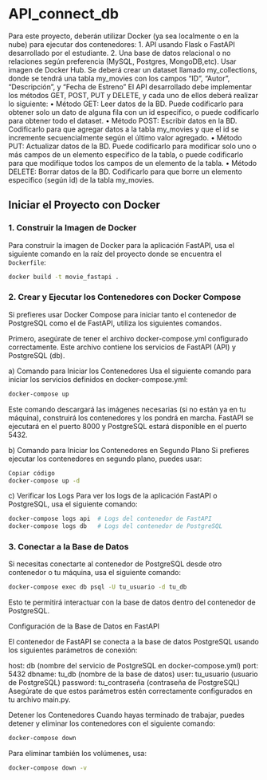 # API_connect_db

Para este proyecto, deberán utilizar Docker (ya sea localmente o en la nube) para ejecutar dos contenedores:
1.
API usando Flask o FastAPI desarrollado por el estudiante.
2.
Una base de datos relacional o no relaciones según preferencia (MySQL, Postgres, MongoDB,etc). Usar imagen de Docker Hub. Se deberá crear un dataset llamado my_collections, donde se tendrá una tabla my_movies con los campos “ID”, “Autor”, “Descripción”, y “Fecha de Estreno”
El API desarrollado debe implementar los métodos GET, POST, PUT y DELETE, y cada uno de ellos deberá realizar lo siguiente:
•
Método GET: Leer datos de la BD. Puede codificarlo para obtener solo un dato de alguna fila con un id especifico, o puede codificarlo para obtener todo el dataset.
•
Método POST: Escribir datos en la BD. Codificarlo para que agregar datos a la tabla my_movies y que el id se incremente secuencialmente según el último valor agregado.
•
Método PUT: Actualizar datos de la BD. Puede codificarlo para modificar solo uno o más campos de un elemento especifico de la tabla, o puede codificarlo para que modifique todos los campos de un elemento de la tabla.
•
Método DELETE: Borrar datos de la BD. Codificarlo para que borre un elemento especifico (según id) de la tabla my_movies.




## Iniciar el Proyecto con Docker

### 1. Construir la Imagen de Docker

Para construir la imagen de Docker para la aplicación FastAPI, usa el siguiente comando en la raíz del proyecto donde se encuentra el `Dockerfile`:

```bash
docker build -t movie_fastapi . 
```

### 2. Crear y Ejecutar los Contenedores con Docker Compose

Si prefieres usar Docker Compose para iniciar tanto el contenedor de PostgreSQL como el de FastAPI, utiliza los siguientes comandos.

Primero, asegúrate de tener el archivo docker-compose.yml configurado correctamente. Este archivo contiene los servicios de FastAPI (API) y PostgreSQL (db).

a) Comando para Iniciar los Contenedores
Usa el siguiente comando para iniciar los servicios definidos en docker-compose.yml:

```bash
docker-compose up
```

Este comando descargará las imágenes necesarias (si no están ya en tu máquina), construirá los contenedores y los pondrá en marcha. FastAPI se ejecutará en el puerto 8000 y PostgreSQL estará disponible en el puerto 5432.

b) Comando para Iniciar los Contenedores en Segundo Plano
Si prefieres ejecutar los contenedores en segundo plano, puedes usar:

```bash
Copiar código
docker-compose up -d
```

c) Verificar los Logs
Para ver los logs de la aplicación FastAPI o PostgreSQL, usa el siguiente comando:

```bash
docker-compose logs api  # Logs del contenedor de FastAPI
docker-compose logs db   # Logs del contenedor de PostgreSQL
```

### 3. Conectar a la Base de Datos

Si necesitas conectarte al contenedor de PostgreSQL desde otro contenedor o tu máquina, usa el siguiente comando:

```bash
docker-compose exec db psql -U tu_usuario -d tu_db
```

Esto te permitirá interactuar con la base de datos dentro del contenedor de PostgreSQL.

Configuración de la Base de Datos en FastAPI

El contenedor de FastAPI se conecta a la base de datos PostgreSQL usando los siguientes parámetros de conexión:

host: db (nombre del servicio de PostgreSQL en docker-compose.yml)
port: 5432
dbname: tu_db (nombre de la base de datos)
user: tu_usuario (usuario de PostgreSQL)
password: tu_contraseña (contraseña de PostgreSQL)
Asegúrate de que estos parámetros estén correctamente configurados en tu archivo main.py.

Detener los Contenedores
Cuando hayas terminado de trabajar, puedes detener y eliminar los contenedores con el siguiente comando:

```bash
docker-compose down
```

Para eliminar también los volúmenes, usa:

```bash
docker-compose down -v
```

